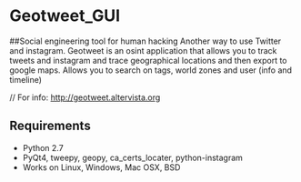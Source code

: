 # Geotweet_GUI
##Social engineering tool for human hacking
Another way to use Twitter and instagram.
Geotweet is an osint application that allows you to track tweets and instagram and trace geographical locations and then export to google maps.
Allows you to search on tags, world zones and user (info and timeline)

// For info:
http://geotweet.altervista.org
 
## Requirements
* Python 2.7
* PyQt4, tweepy, geopy, ca_certs_locater, python-instagram
* Works on Linux, Windows, Mac OSX, BSD
